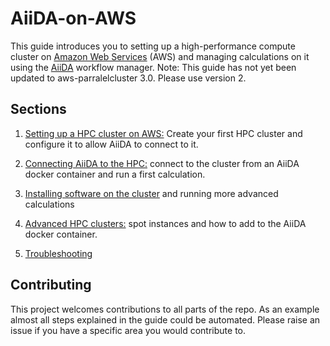 # AiiDA-on-AWS
This guide introduces you to setting up a high-performance compute cluster on [Amazon Web Services](https://aws.amazon.com/) (AWS) and managing calculations on it using the [AiiDA](https://www.aiida.net/) workflow manager.
Note: This guide has not yet been updated to aws-parralelcluster 3.0. Please use version 2.

## Sections
1. [Setting up a HPC cluster on AWS:](Section1/aws-cluster-setup.md)
Create your first HPC cluster and configure it to allow AiiDA to connect to it.
2. [Connecting AiiDA to the HPC:](Section2/connecting-aiida.md) connect to the cluster from an AiiDA docker container and run a first calculation. 
3. [Installing software on the cluster](Section3/installing-software.md) and running more advanced calculations
4. [Advanced HPC clusters:](Section4/advanced-clusters.md) spot instances and how to add to the AiiDA docker container.

5. [Troubleshooting](Troubleshooting/Troubleshooting.md)


## Contributing
This project welcomes contributions to all parts of the repo. As an example almost all steps explained in the guide could be automated. Please raise an issue if you have a specific area you would contribute to.
